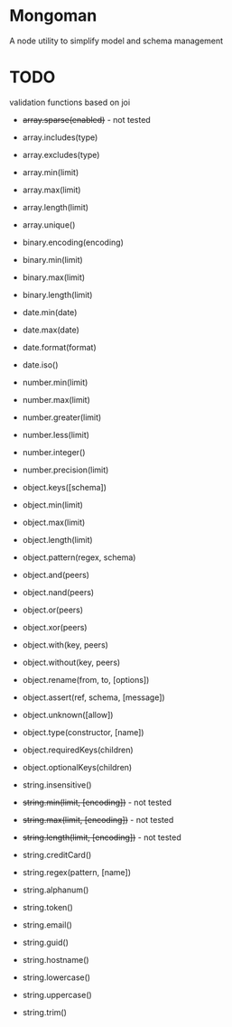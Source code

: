 Mongoman
========

A node utility to simplify model and schema management

TODO
====

validation functions based on joi

* ~~array.sparse(enabled)~~ - not tested
* array.includes(type)
* array.excludes(type)
* array.min(limit)
* array.max(limit)
* array.length(limit)
* array.unique()

* binary.encoding(encoding)
* binary.min(limit)
* binary.max(limit)
* binary.length(limit)

* date.min(date)
* date.max(date)
* date.format(format)
* date.iso()

* number.min(limit)
* number.max(limit)
* number.greater(limit)
* number.less(limit)
* number.integer()
* number.precision(limit)

* object.keys([schema])
* object.min(limit)
* object.max(limit)
* object.length(limit)
* object.pattern(regex, schema)
* object.and(peers)
* object.nand(peers)
* object.or(peers)
* object.xor(peers)
* object.with(key, peers)
* object.without(key, peers)
* object.rename(from, to, [options])
* object.assert(ref, schema, [message])
* object.unknown([allow])
* object.type(constructor, [name])
* object.requiredKeys(children)
* object.optionalKeys(children)

* string.insensitive()
* ~~string.min(limit, [encoding])~~ - not tested
* ~~string.max(limit, [encoding])~~ - not tested
* ~~string.length(limit, [encoding])~~ - not tested
* string.creditCard()
* string.regex(pattern, [name])
* string.alphanum()
* string.token()
* string.email()
* string.guid()
* string.hostname()
* string.lowercase()
* string.uppercase()
* string.trim()